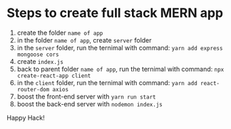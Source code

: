 # Steps to create full stack MERN app

1. create the folder `name of app`
2. in the folder `name of app`, create `server` folder
3. in the `server` folder, run the ternimal with command:
   `yarn add express mongoose cors`
4. create `index.js`
5. back to parent folder `name of app`, run the ternimal with command:
   `npx create-react-app client`
6. in the `client` folder, run the ternimal with command:
   `yarn add react-router-dom axios`
7. boost the front-end server with `yarn run start`
8. boost the back-end server with `nodemon index.js`

Happy Hack!
